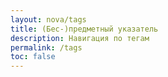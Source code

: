 ```yaml
---
layout: nova/tags
title: (Бес-)предметный указатель
description: Навигация по тегам
permalink: /tags
toc: false
---
```

